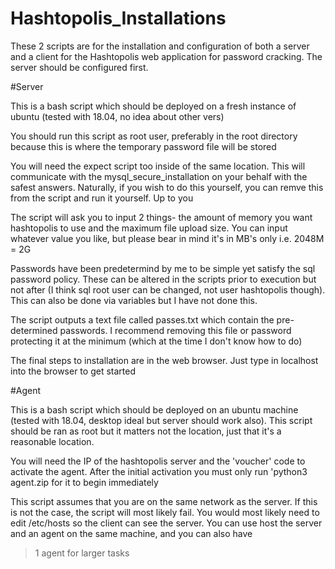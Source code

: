 # Hashtopolis_Installations

These 2 scripts are for the installation and configuration of both a server and a client for the Hashtopolis web application for
password cracking. The server should be configured first.

#Server

This is a bash script which should be deployed on a fresh instance of ubuntu (tested with 18.04,
no idea about other vers)

You should run this script as root user, preferably in the root directory because this is where 
the temporary password file will be stored

You will need the expect script too inside of the same location. This will communicate with the
mysql_secure_installation on your behalf with the safest answers. Naturally, if you wish to do this yourself,
you can remve this from the script and run it yourself. Up to you

The script will ask you to input 2 things- the amount of memory you want hashtopolis to use and the
maximum file upload size. You can input whatever value you like, but please bear in mind it's in MB's only
i.e. 2048M = 2G

Passwords have been predetermind by me to be simple yet satisfy the sql password policy. These can be altered
in the scripts prior to execution but not after (I think sql root user can be changed, not user hashtopolis 
though). This can also be done via variables but I have not done this.

The script outputs a text file called passes.txt which contain the pre-determined passwords. I recommend 
removing this file or password protecting it at the minimum (which at the time I don't know how to do) 

The final steps to installation are in the web browser. Just type in localhost into the browser to get started

#Agent

This is a bash script which should be deployed on an ubuntu machine (tested with 18.04,
desktop ideal but server should work also). This script should be ran as root but it
matters not the location, just that it's a reasonable location.

You will need the IP of the hashtopolis server and the 'voucher' code to activate the agent. After
the initial activation you must only run 'python3 agent.zip for it to begin immediately

This script assumes that you are on the same network as the server. If this is not the case, 
the script will most likely fail. You would most likely need to edit /etc/hosts so the client 
can see the server. You can use host the server and an agent on the same machine, and you can also have
>1 agent for larger tasks
